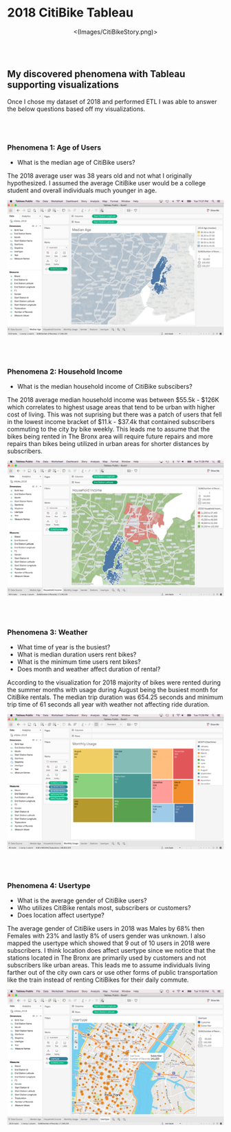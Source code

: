 # 2018 CitiBike Tableau  
<p align='center'><(Images/CitiBikeStory.png)></p>
<br><br>

## My discovered phenomena with Tableau supporting visualizations
Once I chose my dataset of 2018 and performed ETL I was able to answer the below questions based off my visualizations. 

<br><br>

### Phenomena 1: Age of Users
* What is the median age of CitiBike users?

The 2018 average user was 38 years old and not what I originally hypothesized. I assumed the average CitiBike user would be a college student and overall individuals much younger in age. 

<p align='center'><img src='images/MedianAge.png'></p>
<br><br>

### Phenomena 2: Household Income
* What is the median household income of CitiBike subscibers?

The 2018 average median household income was between $55.5k - $126K which correlates to highest usage areas that tend to be urban with higher cost of living. This was not suprising but there was a patch of users that fell in the lowest income bracket of $11.k - $37.4k that contained subscribers commuting to the city by bike weekly. This leads me to assume that the bikes being rented in The Bronx area will require future repairs and more repairs than bikes being utilized in urban areas for shorter distances by subscribers. 

<p align='center'><img src='images/HouseholdIncome.png'></p>
<br><br>

### Phenomena 3: Weather
* What time of year is the busiest? 
* What is median duration users rent bikes?
* What is the minimum time users rent bikes?
* Does month and weather affect duration of rental?

According to the visualization for 2018 majority of bikes were rented during the summer months with usage during August being the busiest month for CitiBike rentals. The median trip duration was 654.25 seconds and minimum trip time of 61 seconds all year with weather not affecting ride duration. 

<p align='center'><img src='images/MonthlyUsage.png'></p>
<br><br>

### Phenomena 4: Usertype
* What is the average gender of CitiBike users?
* Who utilizes CitiBike rentals most, subscribers or customers?
* Does location affect usertype?

The average gender of CitiBike users in 2018 was Males by 68% then Females with 23% and lastly 8% of users gender was unknown.
I also mapped the usertype which showed that 9 out of 10 users in 2018 were subscribers. I think location does affect usertype since we notice that the stations located in The Bronx are primarily used by customers and not subscribers like urban areas. This leads me to assume individuals living farther out of the city own cars or use other forms of public transportation like the train instead of renting CitiBikes for their daily commute.

<p align='center'><img src='images/Usertype.png'></p>


